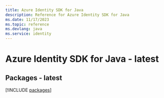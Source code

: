 ```yaml
---
title: Azure Identity SDK for Java
description: Reference for Azure Identity SDK for Java
ms.date: 11/17/2023
ms.topic: reference
ms.devlang: java
ms.service: identity
---
```

# Azure Identity SDK for Java - latest
## Packages - latest
[!INCLUDE [packages](identity-index.md)]